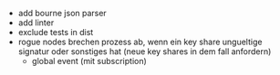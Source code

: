 - add bourne json parser
- add linter
- exclude tests in dist
- rogue nodes brechen prozess ab, wenn ein key share ungueltige signatur oder sonstiges hat (neue key shares in dem fall anfordern)
    - global event (mit subscription)
